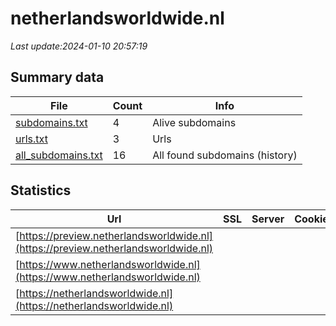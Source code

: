 # netherlandsworldwide.nl
*Last update:2024-01-10 20:57:19*
## Summary data
| File       | Count | Info |
|------------|-------|------|
|[subdomains.txt](/data/netherlandsworldwide/subdomains.txt)|4|Alive subdomains|
|[urls.txt](/data/netherlandsworldwide/urls.txt)|3|Urls|
|[all_subdomains.txt](/data/netherlandsworldwide/all_subdomains.txt)|16|All found subdomains (history)|
## Statistics
| Url | SSL | Server | Cookie | HSTS | CSP | XFO | XXP | RP | Tech |
|------------|-------|------|------|------|------|------|------|------|------|
|[https://preview.netherlandsworldwide.nl](https://preview.netherlandsworldwide.nl)| | | |:white_check_mark: | | | | |:white_check_mark: | |HSTS| |
|[https://www.netherlandsworldwide.nl](https://www.netherlandsworldwide.nl)| | | |:white_check_mark: | |:white_check_mark: | | |:white_check_mark: | |Bloomreach HSTS HTTP...| |
|[https://netherlandsworldwide.nl](https://netherlandsworldwide.nl)| | | |:white_check_mark: | |:white_check_mark: | | |:white_check_mark: | |HSTS HTTP/3| |